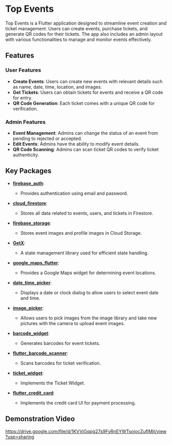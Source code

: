
# Top Events
Top Events is a Flutter application designed to streamline event creation and ticket management. Users can create events, purchase tickets, and generate QR codes for their tickets. The app also includes an admin layout with various functionalities to manage and monitor events effectively.

## Features

### User Features
- **Create Events**: Users can create new events with relevant details such as name, date, time, location, and images.
- **Get Tickets**: Users can obtain tickets for events and receive a QR code for entry.
- **QR Code Generation**: Each ticket comes with a unique QR code for verification.

### Admin Features
- **Event Management**: Admins can change the status of an event from pending to rejected or accepted.
- **Edit Events**: Admins have the ability to modify event details.
- **QR Code Scanning**: Admins can scan ticket QR codes to verify ticket authenticity.

## Key Packages

- **[firebase_auth](https://pub.dev/packages/firebase_auth)**:
  - Provides authentication using email and password.

- **[cloud_firestore](https://pub.dev/packages/cloud_firestore)**:
  - Stores all data related to events, users, and tickets in Firestore.

- **[firebase_storage](https://pub.dev/packages/firebase_storage)**:
  - Stores event images and profile images in Cloud Storage.

- **[GetX](https://pub.dev/packages/get)**:
  - A state management library used for efficient state handling.

- **[google_maps_flutter](https://pub.dev/packages/google_maps_flutter)**:
  - Provides a Google Maps widget for determining event locations.

- **[date_time_picker](https://pub.dev/packages/date_time_picker)**:
  - Displays a date or clock dialog to allow users to select event date and time.

- **[image_picker](https://pub.dev/packages/image_picker)**:
  - Allows users to pick images from the image library and take new pictures with the camera to upload event images.

- **[barcode_widget](https://pub.dev/packages/barcode_widget)**:
  - Generates barcodes for event tickets.

- **[flutter_barcode_scanner](https://pub.dev/packages/flutter_barcode_scanner)**:
  - Scans barcodes for ticket verification.

- **[ticket_widget](https://pub.dev/packages/ticket_widget)**:
  - Implements the Ticket Widget.

- **[flutter_credit_card](https://pub.dev/packages/flutter_credit_card)**:
  - Implements the credit card UI for payment processing.
    
## Demonstration Video
https://drive.google.com/file/d/1KVVjGqpg27s9FyRnEYWTsojocZufIMjt/view?usp=sharing

